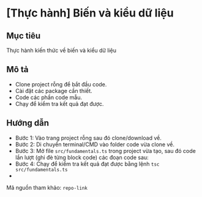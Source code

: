 # [Thực hành] Biến và kiểu dữ liệu

## Mục tiêu

Thực hành kiến thức về biến và kiểu dữ liệu

## Mô tả

* Clone project rỗng để bắt đầu code.
* Cài đặt các package cần thiết.
* Code các phần code mẫu.
* Chạy để kiểm tra kết quả đạt được.

## Hướng dẫn

* Bước 1:  Vào trang project rỗng sau đó clone/download về.
* Bước 2: Di chuyển terminal/CMD vào folder code vừa clone về.
* Bước 3: Mở file `src/fundamentals.ts` trong project vừa tạo, sau đó code lần lượt (ghi đè từng block code) các đoạn code sau:
* Bước 4: Chạy để kiểm tra kết quả đạt được bằng lệnh `tsc src/fundamentals.ts`
* 
Mã nguồn tham khảo: `repo-link`